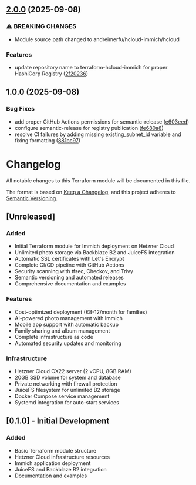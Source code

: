 ## [2.0.0](https://github.com/andreimerfu/terraform-hcloud-immich/compare/v1.0.0...v2.0.0) (2025-09-08)

### ⚠ BREAKING CHANGES

* Module source path changed to andreimerfu/hcloud-immich/hcloud

### Features

* update repository name to terraform-hcloud-immich for proper HashiCorp Registry ([2f20236](https://github.com/andreimerfu/terraform-hcloud-immich/commit/2f20236f7828afebd3a9b069be5639ccae64ba40))

## 1.0.0 (2025-09-08)

### Bug Fixes

* add proper GitHub Actions permissions for semantic-release ([e603eed](https://github.com/andreimerfu/terraform-immich-hetzner/commit/e603eedb8cd1cb721eb19a0c873abb6af1a45eb7))
* configure semantic-release for registry publication ([fe680a8](https://github.com/andreimerfu/terraform-immich-hetzner/commit/fe680a88f0ea1cd4adc911f197819ef5df486fb3))
* resolve CI failures by adding missing existing_subnet_id variable and fixing formatting ([881bc97](https://github.com/andreimerfu/terraform-immich-hetzner/commit/881bc9781a90ac2bf7add478558bfd97f386473f))

# Changelog

All notable changes to this Terraform module will be documented in this file.

The format is based on [Keep a Changelog](https://keepachangelog.com/en/1.0.0/),
and this project adheres to [Semantic Versioning](https://semver.org/spec/v2.0.0.html).

## [Unreleased]

### Added
- Initial Terraform module for Immich deployment on Hetzner Cloud
- Unlimited photo storage via Backblaze B2 and JuiceFS integration
- Automatic SSL certificates with Let's Encrypt
- Complete CI/CD pipeline with GitHub Actions
- Security scanning with tfsec, Checkov, and Trivy
- Semantic versioning and automated releases
- Comprehensive documentation and examples

### Features
- Cost-optimized deployment (€8-12/month for families)
- AI-powered photo management with Immich
- Mobile app support with automatic backup
- Family sharing and album management
- Complete infrastructure as code
- Automated security updates and monitoring

### Infrastructure
- Hetzner Cloud CX22 server (2 vCPU, 8GB RAM)
- 20GB SSD volume for system and database
- Private networking with firewall protection
- JuiceFS filesystem for unlimited B2 storage
- Docker Compose service management
- Systemd integration for auto-start services

<!-- 
## [1.0.0] - YYYY-MM-DD

### Added
- Initial release

### Changed
- 

### Deprecated
- 

### Removed
- 

### Fixed
- 

### Security
- 
-->

## [0.1.0] - Initial Development

### Added
- Basic Terraform module structure
- Hetzner Cloud infrastructure resources
- Immich application deployment
- JuiceFS and Backblaze B2 integration
- Documentation and examples
